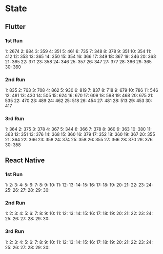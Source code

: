 # State

## Flutter

### 1st Run
1: 2674
2: 684
3: 359
4: 351
5: 461
6: 735
7: 348
8: 378
9: 351
10: 354
11: 412
12: 353
13: 365
14: 350
15: 354
16: 366
17: 349
18: 367
19: 346
20: 363
21: 365
22: 371
23: 358
24: 346
25: 357
26: 347
27: 377
28: 366
29: 365
30: 360

### 2nd Run
1: 835
2: 763
3: 708
4: 862
5: 930
6: 819
7: 837
8: 718
9: 679
10: 786
11: 546
12: 481
13: 430
14: 505
15: 624
16: 670
17: 609
18: 598
19: 468
20: 675
21: 535
22: 470
23: 489
24: 462
25: 518
26: 454
27: 481
28: 513
29: 453
30: 417

### 3rd Run
1: 364
2: 375
3: 378
4: 367
5: 344
6: 366
7: 378
8: 360
9: 363
10: 380
11: 363
12: 351
13: 376
14: 368
15: 360
16: 379
17: 352
18: 360
19: 367
20: 355
21: 364
22: 366
23: 358
24: 374
25: 358
26: 355
27: 366
28: 370
29: 376
30: 358

## React Native

### 1st Run
1:
2:
3:
4:
5:
6:
7:
8:
9:
10:
11:
12:
13:
14:
15:
16:
17:
18:
19:
20:
21:
22:
23:
24:
25:
26:
27:
28:
29:
30:

### 2nd Run
1:
2:
3:
4:
5:
6:
7:
8:
9:
10:
11:
12:
13:
14:
15:
16:
17:
18:
19:
20:
21:
22:
23:
24:
25:
26:
27:
28:
29:
30:

### 3rd Run
1:
2:
3:
4:
5:
6:
7:
8:
9:
10:
11:
12:
13:
14:
15:
16:
17:
18:
19:
20:
21:
22:
23:
24:
25:
26:
27:
28:
29:
30: